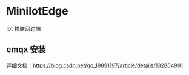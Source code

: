 # MiniIotEdge
Iot 物联网边端

## emqx 安装

详细文档：https://blog.csdn.net/qq_19891197/article/details/132864991